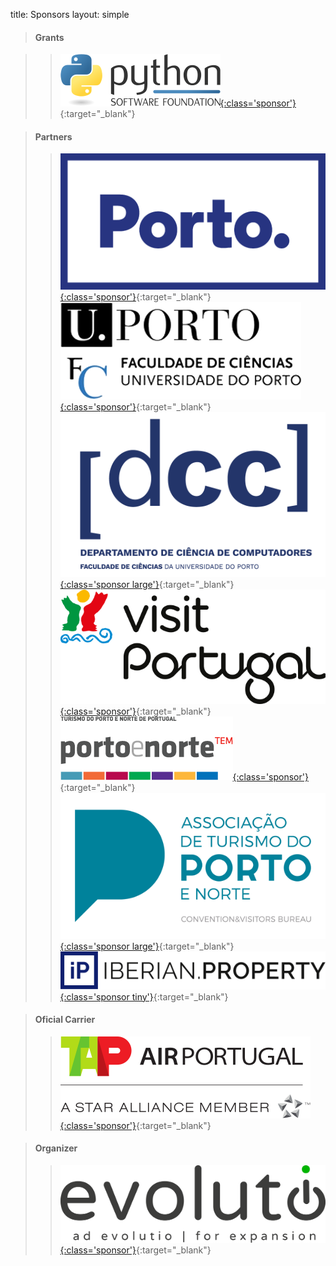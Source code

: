 title: Sponsors
layout: simple

>#### Grants

> > [![psf](/static/images/sponsors/psf.png){:class='sponsor'}](https://www.python.org/psf/){:target="_blank"}

<span class="d-none"></span>

> #### Partners
>
> > [![cmp](/static/images/sponsors/cmp.png){:class='sponsor'}](https://www.porto.pt/en){:target="_blank"} [![fcup](/static/images/sponsors/fcup.png){:class='sponsor'}](https://sigarra.up.pt/fcup/en/web_page.inicial){:target="_blank"} [![fcup](/static/images/sponsors/dcc.png){:class='sponsor large'}](https://www.dcc.fc.up.pt/site/){:target="_blank"} [![visit portugal](/static/images/sponsors/visitportugal.png){:class='sponsor'}](https://www.visitportugal.com/en){:target="_blank"} [![porto e norte](/static/images/sponsors/portoenorte.png){:class='sponsor'}](http://www.portoenorte.pt/en){:target="_blank"} [![porto convention bureau](/static/images/sponsors/pcb.png){:class='sponsor large'}](https://www.portocvb.com/){:target="_blank"} [![iberian property](/static/images/sponsors/ip.svg){:class='sponsor tiny'}](https://iberian.property/){:target="_blank"}

<span class="d-none"></span>

> #### Oficial Carrier
>
> > [![tap](/static/images/sponsors/tap.svg){:class='sponsor'}](/static/docs/tap.pdf){:target="_blank"}

<span class="d-none"></span>

> #### Organizer
>
> > [![evolutio](/static/images/sponsors/evolutio.png){:class='sponsor'}](https://evolutio.pt/){:target="_blank"}
